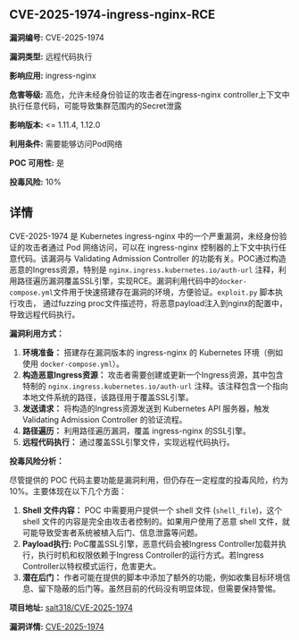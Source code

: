 ## CVE-2025-1974-ingress-nginx-RCE

**漏洞编号:** CVE-2025-1974

**漏洞类型:** 远程代码执行

**影响应用:** ingress-nginx

**危害等级:** 高危，允许未经身份验证的攻击者在ingress-nginx controller上下文中执行任意代码，可能导致集群范围内的Secret泄露

**影响版本:** <= 1.11.4, 1.12.0

**利用条件:** 需要能够访问Pod网络

**POC 可用性:** 是

**投毒风险:** 10%

## 详情

CVE-2025-1974 是 Kubernetes ingress-nginx 中的一个严重漏洞，未经身份验证的攻击者通过 Pod 网络访问，可以在 ingress-nginx 控制器的上下文中执行任意代码。该漏洞与 Validating Admission Controller 的功能有关。POC通过构造恶意的Ingress资源，特别是 `nginx.ingress.kubernetes.io/auth-url` 注释，利用路径遍历漏洞覆盖SSL引擎，实现RCE。漏洞利用代码中的`docker-compose.yml`文件用于快速搭建存在漏洞的环境，方便验证。`exploit.py` 脚本执行攻击， 通过fuzzing proc文件描述符，将恶意payload注入到nginx的配置中，导致远程代码执行。

**漏洞利用方式：**

1.  **环境准备：** 搭建存在漏洞版本的 ingress-nginx 的 Kubernetes 环境（例如使用 `docker-compose.yml`）。
2.  **构造恶意Ingress资源：**  攻击者需要创建或更新一个Ingress资源，其中包含特制的 `nginx.ingress.kubernetes.io/auth-url` 注释。该注释包含一个指向本地文件系统的路径，该路径用于覆盖SSL引擎。
3.  **发送请求：**  将构造的Ingress资源发送到 Kubernetes API 服务器，触发 Validating Admission Controller 的验证流程。
4.  **路径遍历：**  利用路径遍历漏洞，覆盖  ingress-nginx  的SSL引擎。
5.  **远程代码执行：**  通过覆盖SSL引擎文件，实现远程代码执行。

**投毒风险分析：**

尽管提供的 POC 代码主要功能是漏洞利用，但仍存在一定程度的投毒风险，约为10%。主要体现在以下几个方面：

1.  **Shell 文件内容：** POC 中需要用户提供一个 shell 文件 (`shell_file`)，这个 shell 文件的内容是完全由攻击者控制的。如果用户使用了恶意 shell 文件，就可能导致受害者系统被植入后门、信息泄露等问题。
2.  **Payload执行:** PoC覆盖SSL引擎，恶意代码会被Ingress Controller加载并执行，执行时机和权限依赖于Ingress Controller的运行方式。若Ingress Controller以特权模式运行，危害更大。
3.  **潜在后门：**  作者可能在提供的脚本中添加了额外的功能，例如收集目标环境信息、留下隐蔽的后门等。虽然目前的代码没有明显体现，但需要保持警惕。

**项目地址:** [salt318/CVE-2025-1974](https://github.com/salt318/CVE-2025-1974)

**漏洞详情:** [CVE-2025-1974](https://nvd.nist.gov/vuln/detail/CVE-2025-1974)